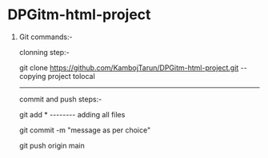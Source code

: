 # DPGitm-html-project


1. Git commands:-

	clonning step:-
	
	git clone https://github.com/KambojTarun/DPGitm-html-project.git -- copying project tolocal 
	
	
	---------------------------------------------
	commit and push steps:-
	
	git add * --------  adding all files
	
	git commit -m "message as per choice"
	
	git push origin main